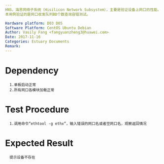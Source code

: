 ```yaml
---
HNS，海思网络子系统（Hisilicon Network Subsystem），主要是验证设备上网口的性能。
本用例验证的是网口收发队列BD个数查询容错测试。

Hardware platform: D03 D05  
Software Platform: CentOS Ubuntu Debian 
Author: Vasily Fang <fangyuanzheng3@huawei.com>  
Date: 2017-11-16
Categories: Estuary Documents  
Remark:
---
```


# Dependency
```
  1.单板启动正常
  2.所有网口各模块加载正常
```

# Test Procedure
```
  1.调用命令“ethtool -g ethx”，输入错误的网口名或者空网口名，观察返回情况
```

# Expected Result
```
  提示设备不存在
```

